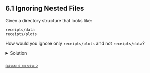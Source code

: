 
## 6.1 Ignoring Nested Files

Given a directory structure that looks like:

```console
receipts/data
receipts/plots
```

How would you ignore only ```receipts/plots``` and not ```receipts/data```?

<details>
<summary>Solution</summary>

 If you only want to ignore the contents of <code>receipts/plots</code>, you can change your <code>gitignore/code> to ignore only the <code>plots/code> subfolder by adding the following line to your .gitignore:<br/>

<code class="language-python">
receipts/plots/
 </code>

 <br/>
This line will ensure only the contents of <code>receipts/plots/code> is ignored, and not the contents of <code>receipts/data/code>
<br/>
As with most programming issues, there are a few alternative ways that one may ensure this ignore rule is followed. The “Ignoring Nested Files: Variation” exercise has a slightly different directory structure that presents an alternative solution. Further, the discussion page has more detail on ignore rules.

</details>
  
[Episode 6 exercise 2](episode6_ex2.md)
